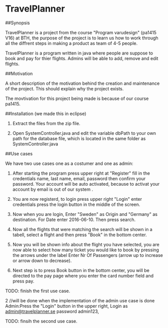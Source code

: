 # TravelPlanner

##Synopsis

TravelPlanner is a project from the course "Program varudesign" (pa1415 V16) at BTH, the purpose of the project is to learn us how to work through all the diffrent steps in making a product as team of 4-5 people.

TravelPlanner is a program written in java where people are suppose to book and pay for thier flights. Admins will be able to add, remove and edit flights. 


##Motivation

A short description of the motivation behind the creation and maintenance of the project. This should explain why the project exists.

The movtivation for this project being made is because of our course pa1415.

##Installation
(we made this in eclipse)

1.  Extract the files from the zip file.

2.  Open SystemController.java and edit the variable dbPath to your own path for the database file, which is located in the same folder as SystemController.java




##Use cases

We have two use cases one as a costumer and one as admin:

 
1.  After starting the program press upper right at "Register" fill in the credentials name, last name, email, password then confirm your password. Your account will be auto activated, because to activat your account by email is out of our system . 

2.  You are now registerd, to login press upper right "Login" enter credentials press the login button in the middle of the screen. 

3.  Now when you are login, Enter "Sweden" as Origin and "Germany" as destination. For Date enter 2016-06-10. Then press search.

4.  Now all the flights that were matching the search will be shown in a tabell, select a flight and then press "Book" in the bottom center. 

5.  Now you will be shown info about the flight you have selected, you are now able to select how many ticket you would like to book by pressing the arrows under the label Enter Nr Of Passengers (arrow up to increase or arrow down to decrease). 

6.  Next step is to press Book button  in the bottom center, you will be directed to the pay page where you enter the card number field and press pay. 

TODO: finish the first use case.

2 //will be done when the implementation of the admin use case is done
Admin:Press the "Login" button in the upper right, Login as admin@travelplanner.se password admin123,

TODO: finsih the second use case.


